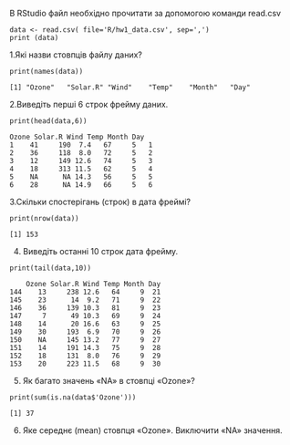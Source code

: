 В RStudio файл необхідно прочитати за допомогою команди read.csv
```
data <- read.csv( file='R/hw1_data.csv', sep=',')
print (data)
```
1.Які назви стовпців файлу даних?
```
print(names(data))
```
```
[1] "Ozone"   "Solar.R" "Wind"    "Temp"    "Month"   "Day"   
```
2.Виведіть перші 6 строк фрейму даних.
```
print(head(data,6))
```
```
Ozone Solar.R Wind Temp Month Day
1    41     190  7.4   67     5   1
2    36     118  8.0   72     5   2
3    12     149 12.6   74     5   3
4    18     313 11.5   62     5   4
5    NA      NA 14.3   56     5   5
6    28      NA 14.9   66     5   6
```
3.Скільки спостерігань (строк) в дата фреймі?
```
print(nrow(data))
```
```
[1] 153
```
4. Виведіть останні 10 строк дата фрейму.
```
print(tail(data,10))
```
```
    Ozone Solar.R Wind Temp Month Day
144    13     238 12.6   64     9  21
145    23      14  9.2   71     9  22
146    36     139 10.3   81     9  23
147     7      49 10.3   69     9  24
148    14      20 16.6   63     9  25
149    30     193  6.9   70     9  26
150    NA     145 13.2   77     9  27
151    14     191 14.3   75     9  28
152    18     131  8.0   76     9  29
153    20     223 11.5   68     9  30

```
5. Як багато значень «NA» в стовпці «Ozone»?
```
print(sum(is.na(data$'Ozone')))
```
```
[1] 37
```
6. Яке середнє (mean) стовпця «Ozone». Виключити «NA» значення.
